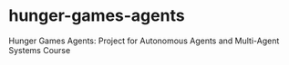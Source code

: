 # hunger-games-agents
Hunger Games Agents: Project for Autonomous Agents and Multi-Agent Systems Course
